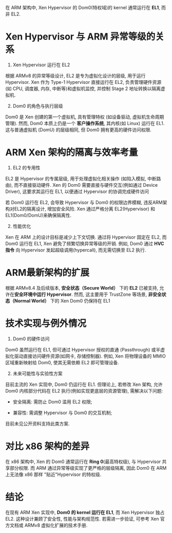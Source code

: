 
在 ARM 架构中, Xen Hypervisor 的 Dom0(特权域)的 kernel 通常运行在 **EL1**, 而非 EL2.

# Xen Hypervisor 与 ARM 异常等级的关系

1. Xen Hypervisor 运行在 EL2

根据 ARMv8 的异常等级设计, EL2 是专为虚拟化设计的层级, 用于运行 Hypervisor. Xen 作为 Type-1 Hypervisor 直接运行在 EL2, 负责管理硬件资源(如 CPU, 调度器, 内存, 中断等)和虚拟机监控, 并控制 Stage 2 地址转换以隔离虚拟机.

2. Dom0 的角色与执行层级

Dom0 是 Xen 创建的第一个虚拟机, 具有管理特权 (如设备驱动, 虚拟机生命周期管理). 然而, Dom0 本质上仍是一个 **客户操作系统**, 其内核(如 Linux) 运行在 EL1. 这与普通虚拟机 (DomU) 的层级相同, 但 Dom0 拥有更高的硬件访问权限.

# ARM Xen 架构的隔离与效率考量

1. EL2 的专用性

EL2 是 Hypervisor 的专属层级, 用于处理虚拟化相关操作 (如陷入模拟, 中断路由), 而不直接驱动硬件. Xen 的 Dom0 需要直接与硬件交互(例如通过 Device Driver), 这要求其运行在 EL1, 以便通过 Hypervisor 的协调完成硬件访问

若 Dom0 运行在 EL2, 会导致 Hypervisor 与 Dom0 的权限边界模糊, 违反ARM架构对EL2的隔离设计, 增加安全风险. Xen 通过严格分离 EL2(Hypervisor) 和 EL1(Dom0/DomU)来确保隔离性.

2. 性能优化

Xen 在 ARM 上的设计目标是减少上下文切换. 通过将 Hypervisor 固定在 EL2, 而 Dom0 运行在 EL1, Xen 避免了频繁切换异常等级的开销. 例如, Dom0 通过 **HVC 指令** 向 Hypervisor 发起超级调用(hypercall), 而无需切换至 EL2 执行.

# ARM最新架构的扩展

根据 ARMv8.4 及后续版本, **安全状态（Secure World）** 下的 **EL2** 已被支持, 允许在**安全环境中运行 Hypervisor**. 然而, 这主要用于 TrustZone 等场景, **非安全状态（Normal World）** 下的 Xen Dom0 仍保持在 EL1

# 技术实现与例外情况

1. Dom0 的硬件访问

Dom0 虽然运行在 EL1, 但可通过 Hypervisor 授权的直通 (Passthrough) 或半虚拟化驱动直接访问硬件资源(如网卡, 存储控制器). 例如, Xen 将物理设备的 MMIO 区域重新映射给 Dom0, 使其无需依赖 EL2 即可管理设备.

2. 未来可能性与实验性方案

目前主流的 Xen 实现中, Dom0 仍运行在 EL1. 但理论上, 若修改 Xen 架构, 允许 Dom0 内核部分代码在 EL2 执行(例如实现更底层的资源管理), 需解决以下问题:

- 安全隔离: 需防止 Dom0 滥用 EL2 权限;

- 兼容性: 需调整 Hypervisor 与 Dom0 的交互机制;

目前未见公开资料支持此类方案.

# 对比 x86 架构的差异

在 x86 架构中, Xen 的 Dom0 通常运行在 **Ring 0**(最高特权级), 与 Hypervisor 共享部分权限. 而 ARM 通过异常等级实现了更严格的层级隔离, 因此 Dom0 在 ARM 上无法像 x86 那样 "贴近"Hypervisor 的特权级.

# 结论

在现有 ARM Xen 实现中, **Dom0 的 kernel 运行在 EL1**, 而 Xen Hypervisor 独占 EL2. 这种设计兼顾了安全性, 性能与架构规范性. 若需进一步验证, 可参考 Xen 官方文档或 ARMv8 虚拟化扩展的技术手册.
